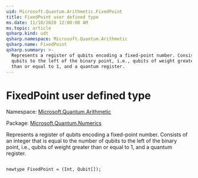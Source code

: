 ```yaml
---
uid: Microsoft.Quantum.Arithmetic.FixedPoint
title: FixedPoint user defined type
ms.date: 11/10/2020 12:00:00 AM
ms.topic: article
qsharp.kind: udt
qsharp.namespace: Microsoft.Quantum.Arithmetic
qsharp.name: FixedPoint
qsharp.summary: >-
  Represents a register of qubits encoding a fixed-point number. Consists of an integer that is equal to the number of
  qubits to the left of the binary point, i.e., qubits of weight greater
  than or equal to 1, and a quantum register.
---
```


# FixedPoint user defined type

Namespace: [Microsoft.Quantum.Arithmetic](xref:Microsoft.Quantum.Arithmetic)

Package: [Microsoft.Quantum.Numerics](https://nuget.org/packages/Microsoft.Quantum.Numerics)


Represents a register of qubits encoding a fixed-point number. Consists of an integer that is equal to the number ofqubits to the left of the binary point, i.e., qubits of weight greaterthan or equal to 1, and a quantum register.

```qsharp

newtype FixedPoint = (Int, Qubit[]);
```

